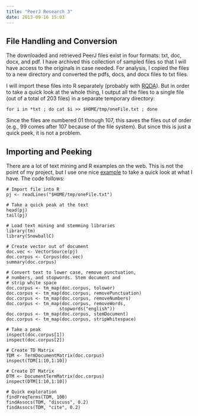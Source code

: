 ```yaml
---
title: "PeerJ Research 3"
date: 2013-09-16 15:03
---
```


## File Handling and Conversion

The downloaded and retrieved PeerJ files exist in four formats:
txt, doc, docx, and pdf. I have archived this collection of
sampled files so that I will have access to the originals in case
needed. For analysis, I copied the files to a new directory and
converted the pdfs, docs, and docx files to txt files.

I will import these files into R separately (probably with
[RQDA](http://rqda.r-forge.r-project.org/)). But in order to take
a quick look at the whole thing, I output all the files to a
single file (out of a total of 203 files) in a separate temporary
directory: 

    for i in *txt ; do cat $i >> $HOME/tmp/oneFile.txt ; done

Since the files are numbered 01 through 107, this saves the files
out of order (e.g., 99 comes after 107 because of the file
system). But since this is just a quick peek, it is not a problem.

## Importing and Peeking

There are a lot of text mining and R examples on the web. This is
not the point of my project, but I use one nice
[example](http://www.exegetic.biz/blog/2013/09/text-mining-the-complete-works-of-william-shakespeare/)
to take a quick look at what I have. The code follows:

    # Import file into R
    pj <- readLines("$HOME/tmp/oneFile.txt")

    # Take a quick peak at the text
    head(pj)
    tail(pj)

    # Load text mining and stemming libraries
    library(tm)
    library(SnowballC)

    # Create vector out of document
    doc.vec <- VectorSource(pj)
    doc.corpus <- Corpus(doc.vec)
    summary(doc.corpus)

    # Convert text to lower case, remove punctuation,
    # numbers, and stopwords. Stem document and 
    # strip white space
    doc.corpus <- tm_map(doc.corpus, tolower)
    doc.corpus <- tm_map(doc.corpus, removePunctuation)
    doc.corpus <- tm_map(doc.corpus, removeNumbers)
    doc.corpus <- tm_map(doc.corpus, removeWords,
                        stopwords("english"))
    doc.corpus <- tm_map(doc.corpus, stemDocument)
    doc.corpus <- tm_map(doc.corpus, stripWhitespace)

    # Take a peak
    inspect(doc.corpus[1])
    inspect(doc.corpus[2])

    # Create TD Matrix
    TDM <- TermDocumentMatrix(doc.corpus)
    inspect(TDM[1:10,1:10])

    # Create DT Matrix
    DTM <- DocumentTermMatrix(doc.corpus)
    inspect(DTM[1:10,1:10])

    # Quick exploration
    findFreqTerms(TDM, 100)
    findAssocs(TDM, "discuss", 0.2)
    findAssocs(TDM, "cite", 0.2)
